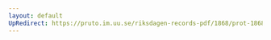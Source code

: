 ```yaml
---
layout: default
UpRedirect: https://pruto.im.uu.se/riksdagen-records-pdf/1868/prot-1868--fk--514/prot-1868--fk--514_000.pdf
---
```

